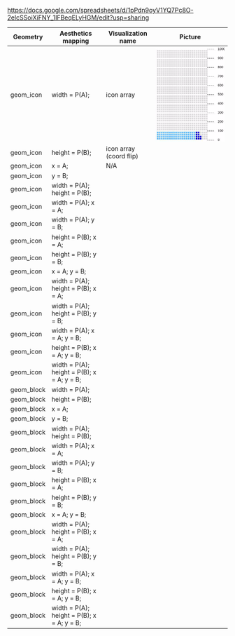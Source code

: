 https://docs.google.com/spreadsheets/d/1pPdn9oyV1YQ7Pc8O-2elcSSoiXiFNY_1IFBeqELyHGM/edit?usp=sharing



| Geometry            | Aesthetics mapping                      | Visualization name	| Picture  	|
|--------------------	|--------------------------------------------	|------------	|---	|
| geom_icon          	| width = P(A);                              	| icon array 	| ![](figure/icon_array.png)|
| geom_icon          	| height = P(B);                             	|icon array (coord flip) 	|   	|
| geom_icon          	| x = A;                                     	| N/A        	|   	|
| geom_icon          	| y = B;                                     	|            	|   	|
| geom_icon          	| width = P(A); height = P(B);               	|            	|   	|
| geom_icon          	| width = P(A); x = A;                       	|            	|   	|
| geom_icon          	| width = P(A); y = B;                       	|            	|   	|
| geom_icon          	| height = P(B); x = A;                      	|            	|   	|
| geom_icon          	| height = P(B); y = B;                      	|            	|   	|
| geom_icon          	| x = A; y = B;                              	|            	|   	|
| geom_icon          	| width = P(A); height = P(B); x = A;        	|            	|   	|
| geom_icon          	| width = P(A); height = P(B); y = B;        	|            	|   	|
| geom_icon          	| width = P(A); x = A; y = B;                	|            	|   	|
| geom_icon          	| height = P(B); x = A; y = B;               	|            	|   	|
| geom_icon          	| width = P(A); height = P(B); x = A; y = B; 	|            	|   	|
| geom_block         	| width = P(A);                              	|            	|   	|
| geom_block         	| height = P(B);                             	|            	|   	|
| geom_block         	| x = A;                                     	|            	|   	|
| geom_block         	| y = B;                                     	|            	|   	|
| geom_block         	| width = P(A); height = P(B);               	|            	|   	|
| geom_block         	| width = P(A); x = A;                       	|            	|   	|
| geom_block         	| width = P(A); y = B;                       	|            	|   	|
| geom_block         	| height = P(B); x = A;                      	|            	|   	|
| geom_block         	| height = P(B); y = B;                      	|            	|   	|
| geom_block         	| x = A; y = B;                              	|            	|   	|
| geom_block         	| width = P(A); height = P(B); x = A;        	|            	|   	|
| geom_block         	| width = P(A); height = P(B); y = B;        	|            	|   	|
| geom_block         	| width = P(A); x = A; y = B;                	|            	|   	|
| geom_block         	| height = P(B); x = A; y = B;               	|            	|   	|
| geom_block         	| width = P(A); height = P(B); x = A; y = B; 	|            	|   	|
